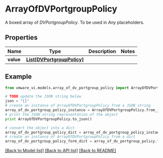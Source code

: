 # ArrayOfDVPortgroupPolicy

A boxed array of *DVPortgroupPolicy*. To be used in *Any* placeholders. 

## Properties
Name | Type | Description | Notes
------------ | ------------- | ------------- | -------------
**value** | [**List[DVPortgroupPolicy]**](DVPortgroupPolicy.md) |  | 

## Example

```python
from vmware_vi.models.array_of_dv_portgroup_policy import ArrayOfDVPortgroupPolicy

# TODO update the JSON string below
json = "{}"
# create an instance of ArrayOfDVPortgroupPolicy from a JSON string
array_of_dv_portgroup_policy_instance = ArrayOfDVPortgroupPolicy.from_json(json)
# print the JSON string representation of the object
print ArrayOfDVPortgroupPolicy.to_json()

# convert the object into a dict
array_of_dv_portgroup_policy_dict = array_of_dv_portgroup_policy_instance.to_dict()
# create an instance of ArrayOfDVPortgroupPolicy from a dict
array_of_dv_portgroup_policy_form_dict = array_of_dv_portgroup_policy.from_dict(array_of_dv_portgroup_policy_dict)
```
[[Back to Model list]](../README.md#documentation-for-models) [[Back to API list]](../README.md#documentation-for-api-endpoints) [[Back to README]](../README.md)



